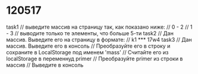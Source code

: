 # 120517
task1
// выведите массив на страницу так, как показано ниже:
// 0 - 2
// 1 - 3
// выводите только те элементы, что больше 5-ти
task2
// Дан массив. Выведите его на страницу в формате:
// k1 *** 17w4
task3
// Дан массив. Выведите его в консоль 
// Преобразуйте его в строку и сохраните в LocalStorage под именем 'mass'
// Считайте его из localStorage в переменнуд primer
// Преобразуйте primer из строки в массив
// Выведите в консоль
